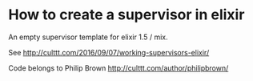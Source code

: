 # How to create a supervisor in elixir

An empty supervisor template for elixir 1.5 / mix.

See http://culttt.com/2016/09/07/working-supervisors-elixir/

Code belongs to Philip Brown http://culttt.com/author/philipbrown/

